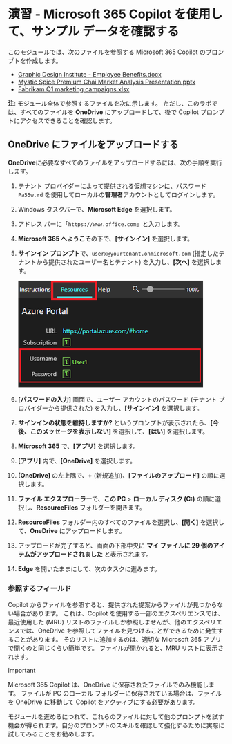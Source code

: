 # 演習 - Microsoft 365 Copilot を使用して、サンプル データを確認する

このモジュールでは、次のファイルを参照する Microsoft 365 Copilot のプロンプトを作成します。

- [Graphic Design Institute - Employee Benefits.docx](https://go.microsoft.com/fwlink/?linkid=2268825)
- [Mystic Spice Premium Chai Market Analysis Presentation.pptx](https://go.microsoft.com/fwlink/?linkid=2268768)
- [Fabrikam Q1 marketing campaigns.xlsx](https://go.microsoft.com/fwlink/?linkid=2269124)

**注**: モジュール全体で参照するファイルを次に示します。 ただし、このラボでは、すべてのファイルを **OneDrive** にアップロードして、後で Copilot プロンプトにアクセスできることを確認します。

## OneDrive にファイルをアップロードする

**OneDrive**に必要なすべてのファイルをアップロードするには、次の手順を実行します。

1. テナント プロバイダーによって提供される仮想マシンに、パスワード `Pa55w.rd` を使用してローカルの**管理者**アカウントとしてログインします。
2. Windows タスクバーで、**Microsoft Edge** を選択します。
3. アドレス バーに「`https://www.office.com`」と入力します。
4. **Microsoft 365 へようこそ**の下で、**[サインイン]** を選択します。
5. **サインイン プロンプト**で、`userx@yourtenant.onmicrosoft.com` (指定したテナントから提供されたユーザー名とテナント) を入力し、**[次へ]** を選択します。

    [![Skillable の [リソース] ペインのスクリーンショット](../media/lab_resources_password.png)](../media/lab_resources_password.png#lightbox)

6. **[パスワードの入力]** 画面で、ユーザー アカウントのパスワード (テナント プロバイダーから提供された) を入力し、**[サインイン]** を選択します。
7. **サインインの状態を維持しますか?** というプロンプトが表示されたら、**[今後、このメッセージを表示しない]** を選択して、**[はい]** を選択します。
8. **Microsoft 365** で、**[アプリ]** を選択します。
9. **[アプリ]** 内で、**[OneDrive]** を選択します。
10. **[OneDrive]** の左上隅で、**+** (新規追加)、**[ファイルのアップロード]** の順に選択します。
11. **ファイル エクスプローラー**で、**この PC** > **ローカル ディスク (C:)** の順に選択し、**ResourceFiles** フォルダーを開きます。
12. **ResourceFiles** フォルダー内のすべてのファイルを選択し、**[開く]** を選択して、**OneDrive** にアップロードします。
13. アップロードが完了すると、画面の下部中央に **マイ ファイルに 29 個のアイテムがアップロードされました** と表示されます。
14. **Edge** を開いたままにして、次のタスクに進みます。

### 参照するフィールド

Copilot からファイルを参照すると、提供された提案からファイルが見つからない場合があります。 これは、Copilot を使用する一部のエクスペリエンスでは、最近使用した (MRU) リストのファイルしか参照しませんが、他のエクスペリエンスでは、OneDrive を参照してファイルを見つけることができるために発生することがあります。 そのリストに追加するのは、適切な Microsoft 365 アプリで開くのと同じくらい簡単です。  ファイルが開かれると、MRU リストに表示されます。

> [!IMPORTANT]
> Microsoft 365 Copilot は、OneDrive に保存されたファイルでのみ機能します。 ファイルが PC のローカル フォルダーに保存されている場合は、ファイルを OneDrive に移動して Copilot をアクティブにする必要があります。

モジュールを進めるにつれて、これらのファイルに対して他のプロンプトを試す機会が得られます。自分のプロンプトのスキルを確認して強化するために実際に試してみることをお勧めします。
